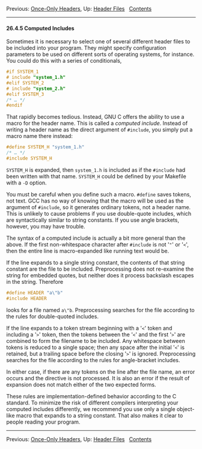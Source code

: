 Previous: [Once-Only Headers](Once_002dOnly-Headers.md), Up: [Header
Files](Header-Files.md)  
[Contents](index.md#SEC_Contents "Table of contents")  

------------------------------------------------------------------------


#### 26.4.5 Computed Includes 


Sometimes it is necessary to select one of several different header
files to be included into your program. They might specify configuration
parameters to be used on different sorts of operating systems, for
instance. You could do this with a series of conditionals,

``` C
#if SYSTEM_1
# include "system_1.h"
#elif SYSTEM_2
# include "system_2.h"
#elif SYSTEM_3
/* … */
#endif
```

That rapidly becomes tedious. Instead, GNU C offers the ability to use a
macro for the header name. This is called a *computed include*. Instead
of writing a header name as the direct argument of `#include`, you
simply put a macro name there instead:

``` C
#define SYSTEM_H "system_1.h"
/* … */
#include SYSTEM_H
```

`SYSTEM_H` is expanded, then `system_1.h` is included as if the
`#include` had been written with that name. `SYSTEM_H` could be defined
by your Makefile with a `-D` option.

You must be careful when you define such a macro. `#define` saves
tokens, not text. GCC has no way of knowing that the macro will be used
as the argument of `#include`, so it generates ordinary tokens, not a
header name. This is unlikely to cause problems if you use double-quote
includes, which are syntactically similar to string constants. If you
use angle brackets, however, you may have trouble.

The syntax of a computed include is actually a bit more general than the
above. If the first non-whitespace character after `#include` is not
'`"`' or '`<`', then the entire line is macro-expanded
like running text would be.

If the line expands to a single string constant, the contents of that
string constant are the file to be included. Preprocessing does not
re-examine the string for embedded quotes, but neither does it process
backslash escapes in the string. Therefore

``` C
#define HEADER "a\"b"
#include HEADER
```

looks for a file named `a\"b`. Preprocessing searches for the
file according to the rules for double-quoted includes.

If the line expands to a token stream beginning with a '`<`'
token and including a '`>`' token, then the tokens between the
'`<`' and the first '`>`' are combined to form the
filename to be included. Any whitespace between tokens is reduced to a
single space; then any space after the initial '`<`' is
retained, but a trailing space before the closing '`>`' is
ignored. Preprocessing searches for the file according to the rules for
angle-bracket includes.

In either case, if there are any tokens on the line after the file name,
an error occurs and the directive is not processed. It is also an error
if the result of expansion does not match either of the two expected
forms.

These rules are implementation-defined behavior according to the C
standard. To minimize the risk of different compilers interpreting your
computed includes differently, we recommend you use only a single
object-like macro that expands to a string constant. That also makes it
clear to people reading your program.

------------------------------------------------------------------------

Previous: [Once-Only Headers](Once_002dOnly-Headers.md), Up: [Header
Files](Header-Files.md)  
[Contents](index.md#SEC_Contents "Table of contents")  
